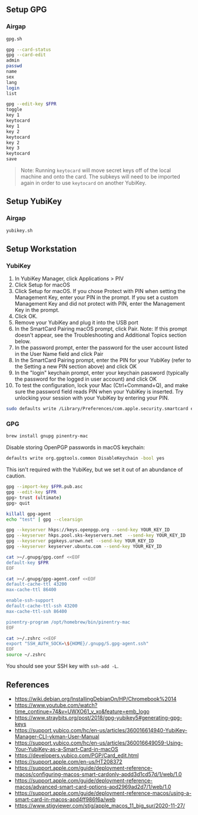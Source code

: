 ## Setup GPG

### Airgap

```bash
gpg.sh
```

```bash
gpg --card-status
gpg --card-edit
admin
passwd
name
sex
lang
login
list
```

```bash
gpg --edit-key $FPR
toggle
key 1
keytocard
key 1
key 2
keytocard
key 2
key 3
keytocard
save
```

> Note: Running `keytocard` will move secret keys off of the local machine and onto the card.
> The subkeys will need to be imported again in order to use `keytocard` on another YubiKey.

## Setup YubiKey

### Airgap

```bash
yubikey.sh
```

## Setup Workstation

### YubiKey

1. In YubiKey Manager, click Applications > PIV
2. Click Setup for macOS
3. Click Setup for macOS. If you chose Protect with PIN when setting the Management Key, enter your PIN in the prompt. If you set a custom Management Key and did not protect with PIN, enter the Management Key in the prompt.
4. Click OK.
5. Remove your YubiKey and plug it into the USB port
6. In the SmartCard Pairing macOS prompt, click Pair. Note: If this prompt doesn't appear, see the Troubleshooting and Additional Topics section below.
7. In the password prompt, enter the password for the user account listed in the User Name field and click Pair
8. In the SmartCard Pairing prompt, enter the PIN for your YubiKey (refer to the Setting a new PIN section above) and click OK
9. In the "login" keychain prompt, enter your keychain password (typically the password for the logged in user account) and click OK
10. To test the configuration, lock your Mac (Ctrl+Command+Q), and make sure the password field reads PIN when your YubiKey is inserted. Try unlocking your session with your YubiKey by entering your PIN.

```bash
sudo defaults write /Library/Preferences/com.apple.security.smartcard enforceSmartCard -bool true
```

### GPG

```bash
brew install gnupg pinentry-mac
```

Disable storing OpenPGP passwords in macOS keychain:

```bash
defaults write org.gpgtools.common DisableKeychain -bool yes
```

This isn't required with the YubiKey, but we set it out of an abundance of caution.

```bash
gpg --import-key $FPR.pub.asc
gpg --edit-key $FPR
gpg> trust (ultimate)
gpg> quit
```

```bash
killall gpg-agent
echo "test" | gpg --clearsign
```

```bash
gpg --keyserver hkps://keys.openpgp.org --send-key YOUR_KEY_ID
gpg --keyserver hkps.pool.sks-keyservers.net  --send-key YOUR_KEY_ID
gpg --keyserver pgpkeys.urown.net --send-key YOUR_KEY_ID
gpg --keyserver keyserver.ubuntu.com --send-key YOUR_KEY_ID
```

```bash
cat >~/.gnupg/gpg.conf <<EOF
default-key $FPR
EOF
```

```bash
cat >~/.gnupg/gpg-agent.conf <<EOF
default-cache-ttl 43200
max-cache-ttl 86400

enable-ssh-support
default-cache-ttl-ssh 43200
max-cache-ttl-ssh 86400

pinentry-program /opt/homebrew/bin/pinentry-mac
EOF
```

```bash
cat >~/.zshrc <<EOF
export "SSH_AUTH_SOCK=\${HOME}/.gnupg/S.gpg-agent.ssh"
EOF
source ~/.zshrc
```

You should see your SSH key with `ssh-add -L`.

## References

- https://wiki.debian.org/InstallingDebianOn/HP/Chromebook%2014
- https://www.youtube.com/watch?time_continue=74&v=UWXO61_v_xo&feature=emb_logo
- https://www.straybits.org/post/2018/gpg-yubikey5#generating-gpg-keys
- https://support.yubico.com/hc/en-us/articles/360016614940-YubiKey-Manager-CLI-ykman-User-Manual
- https://support.yubico.com/hc/en-us/articles/360016649059-Using-Your-YubiKey-as-a-Smart-Card-in-macOS
- https://developers.yubico.com/PGP/Card_edit.html
- https://support.apple.com/en-us/HT208372
- https://support.apple.com/guide/deployment-reference-macos/configuring-macos-smart-cardonly-apdd3d1cd57d/1/web/1.0
- https://support.apple.com/guide/deployment-reference-macos/advanced-smart-card-options-apd2969ad2d7/1/web/1.0
- https://support.apple.com/guide/deployment-reference-macos/using-a-smart-card-in-macos-apd4ff986f6a/web
- https://www.stigviewer.com/stig/apple_macos_11_big_sur/2020-11-27/
